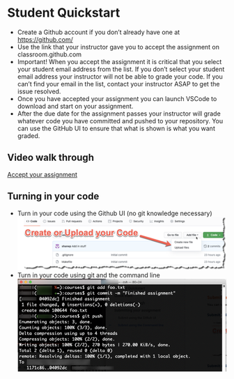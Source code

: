 # Student Quickstart

- Create a Github account if you don’t already have one at
  https://github.com/
- Use the link that your instructor gave you to accept the assignment
  on classroom.github.com
- Important! When you accept the assignment it is critical that you
  select your student email address from the list. If you don’t select
  your student email address your instructor will not be able to grade
  your code. If you can’t find your email in the list, contact your
  instructor ASAP to get the issue resolved.
- Once you have accepted your assignment you can launch VSCode to
  download and start on your assignment.
- After the due date for the assignment passes your instructor will
  grade whatever code you have committed and pushed to your
  repository. You can use the GitHub UI to ensure that what is shown
  is what you want graded.

## Video walk through

[Accept your assignment](https://youtu.be/w6X_IG9xYuY)

## Turning in your code

- Turn in your code using the Github UI (no git knowledge necessary)
![img](img/image13.png)
- Turn in your code using git and the command line
![img](img/image14.png)
